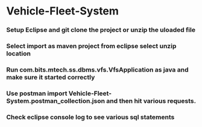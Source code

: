 # Vehicle-Fleet-System

### Setup Eclipse and git clone the project or unzip the uloaded file
### Select import as maven project from eclipse select unzip location
### Run com.bits.mtech.ss.dbms.vfs.VfsApplication as java and make sure it started correctly
### Use postman  import Vehicle-Fleet-System.postman_collection.json and then  hit various requests.
### Check eclipse console log to see various sql statements
